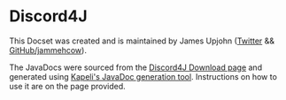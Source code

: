 Discord4J
=======================

This Docset was created and is maintained by James Upjohn ([Twitter](https://twitter.com/jammehcow) && [GitHub/jammehcow](https://github.com/jammehcow/)).

The JavaDocs were sourced from the [Discord4J Download page](https://discord4j.com/downloads.html) and generated using [Kapeli's JavaDoc generation tool](https://github.com/Kapeli/javadocset#readme). Instructions on how to use it are on the page provided.
